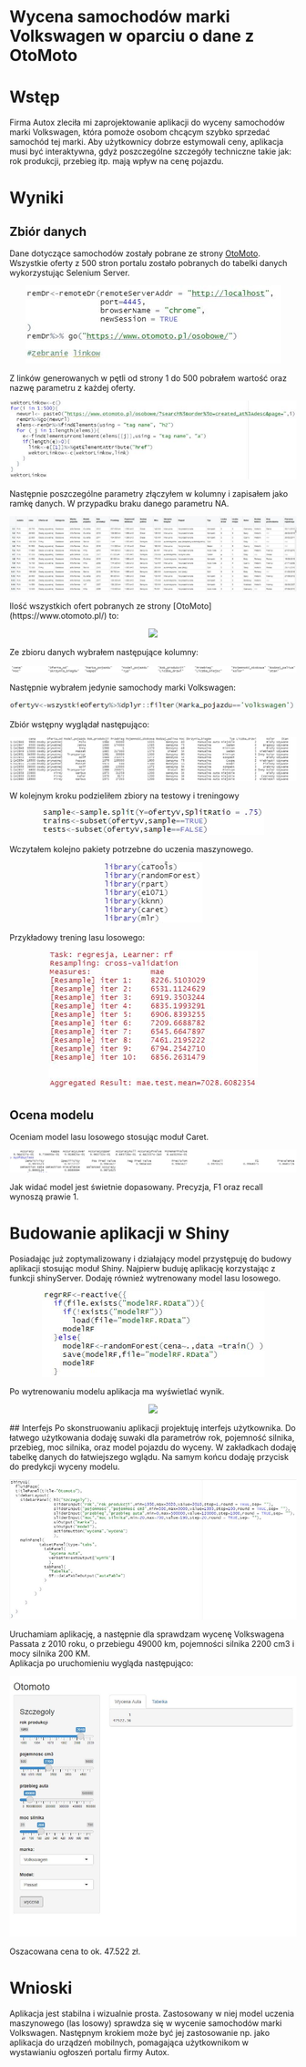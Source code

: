 # Wycena samochodów marki Volkswagen w oparciu o dane z OtoMoto

# Wstęp
Firma Autox zleciła mi zaprojektowanie aplikacji do wyceny samochodów marki Volkswagen, która pomoże osobom chcącym szybko sprzedać samochód tej marki. Aby użytkownicy dobrze estymowali ceny, aplikacja musi być interaktywna, gdyż poszczególne szczegóły techniczne takie jak: rok produkcji, przebieg itp. mają wpływ na cenę pojazdu.

# Wyniki
## Zbiór danych
Dane dotyczące samochodów zostały pobrane ze strony [OtoMoto](https://www.otomoto.pl/).</br>
Wszystkie oferty z 500 stron portalu zostało pobranych do tabelki danych wykorzystując Selenium Server.
<p align="center">
  <img src="https://github.com/TheLordWeirdSloughFeg/proj_wyc_VW_oto_moto/blob/main/obrazki/selenium.JPG" />
</p>
Z linków generowanych w pętli od strony 1 do 500 pobrałem wartość oraz nazwę parametru z każdej oferty.

<p align="center">
  <img src="https://github.com/TheLordWeirdSloughFeg/proj_wyc_VW_oto_moto/blob/main/obrazki/wektorlinkow.JPG" />
</p>
Następnie poszczególne parametry złączyłem w kolumny i zapisałem jako ramkę danych. W przypadku braku danego parametru  NA.
<p align="center">
  <img src="https://github.com/TheLordWeirdSloughFeg/proj_wyc_VW_oto_moto/blob/main/obrazki/df.JPG" />
</p>
Ilość wszystkich ofert pobranych ze strony [OtoMoto](https://www.otomoto.pl/) to:

<p align="center">
  <img src="https://github.com/TheLordWeirdSloughFeg/proj_wyc_VW_oto_moto/blob/main/obrazki/ilosc_ofert. JPG" />
</p>

Ze zbioru danych wybrałem następujące kolumny:
<p align="center">
  <img src="https://github.com/TheLordWeirdSloughFeg/proj_wyc_VW_oto_moto/blob/main/obrazki/kolumny.JPG" />
</p>
Następnie wybrałem jedynie samochody marki Volkswagen:
<p align="center">
  <img src="https://github.com/TheLordWeirdSloughFeg/proj_wyc_VW_oto_moto/blob/main/obrazki/VW.JPG" />
</p>
Zbiór wstępny wyglądał następująco:
<p align="center">
  <img src="https://github.com/TheLordWeirdSloughFeg/proj_wyc_VW_oto_moto/blob/main/obrazki/df_1.JPG" />
</p>
W kolejnym kroku podzieliłem zbiory na testowy i treningowy
<p align="center">
  <img src="https://github.com/TheLordWeirdSloughFeg/proj_wyc_VW_oto_moto/blob/main/obrazki/podzial_zbiorow.JPG" />
</p>
Wczytałem kolejno pakiety potrzebne do uczenia maszynowego.
<p align="center">
  <img src="https://github.com/TheLordWeirdSloughFeg/proj_wyc_VW_oto_moto/blob/main/obrazki/biblioteki.JPG" />
</p>



Przykładowy trening lasu losowego:
<p align="center">
  <img src="https://github.com/TheLordWeirdSloughFeg/proj_wyc_VW_oto_moto/blob/main/obrazki/trening_rf.JPG" />
</p>


## Ocena modelu
Oceniam model lasu losowego stosując moduł Caret.
<p align="center">
  <img src="https://github.com/TheLordWeirdSloughFeg/proj_wyc_VW_oto_moto/blob/main/obrazki/ocena.JPG" />
</p>
Jak widać model jest świetnie dopasowany. Precyzja, F1 oraz recall wynoszą prawie 1.

# Budowanie aplikacji w Shiny
Posiadając już zoptymalizowany i działający model przystępuję do budowy aplikacji stosując moduł Shiny. Najpierw buduję aplikację korzystając z funkcji shinyServer. Dodaję również wytrenowany model lasu losowego.
<p align="center">
  <img src="https://github.com/TheLordWeirdSloughFeg/proj_wyc_VW_oto_moto/blob/main/obrazki/interfejs_c.JPG" />
</p>
Po wytrenowaniu modelu aplikacja ma wyświetlać wynik.
<p align="center">
  <img src="https://github.com/TheLordWeirdSloughFeg/proj_wyc_VW_oto_moto/blob/main/obrazki/ interfejs_d.JPG" />
</p>
## Interfejs
Po skonstruowaniu aplikacji projektuję interfejs użytkownika. Do łatwego użytkowania dodaję suwaki dla parametrów rok, pojemność silnika, przebieg, moc silnika, oraz model pojazdu do wyceny. W zakładkach dodaję tabelkę danych do łatwiejszego wglądu. Na samym końcu dodaję przycisk do predykcji wyceny modelu.
<p align="center">
  <img src="https://github.com/TheLordWeirdSloughFeg/proj_wyc_VW_oto_moto/blob/main/obrazki/interfejs.JPG" />
</p>
Uruchamiam aplikację, a następnie dla sprawdzam wycenę Volkswagena Passata z 2010 roku, o przebiegu 49000 km, pojemności silnika 2200 cm3 i mocy silnika 200 KM.<br/>
Aplikacja po uruchomieniu wygląda następująco:
<p align="center">
  <img src="https://github.com/TheLordWeirdSloughFeg/proj_wyc_VW_oto_moto/blob/main/obrazki/wycena_passata.JPG" />
</p>
Oszacowana cena to ok. 47.522 zł.

# Wnioski
Aplikacja jest stabilna i wizualnie prosta. Zastosowany w niej model uczenia maszynowego (las losowy) sprawdza się w wycenie samochodów marki Volkswagen. Następnym krokiem może być jej zastosowanie np. jako aplikacja do urządzeń mobilnych, pomagająca użytkownikom w wystawianiu ogłoszeń portalu firmy Autox.
